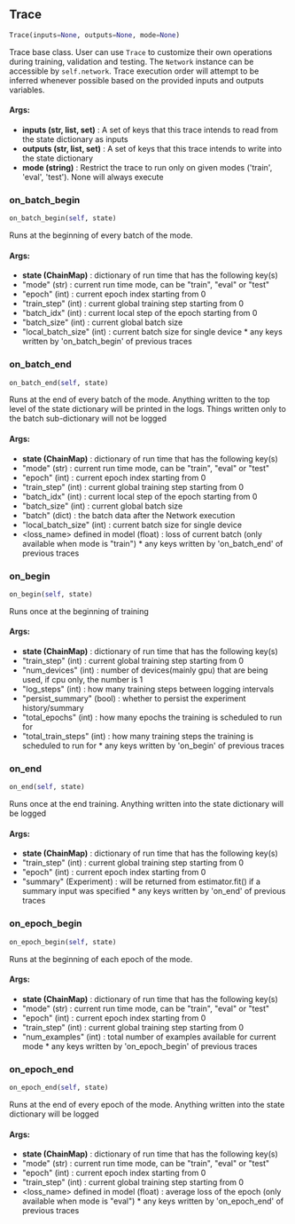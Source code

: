## Trace
```python
Trace(inputs=None, outputs=None, mode=None)
```
Trace base class. User can use `Trace` to customize their own operations during training, validation and testing.    The `Network` instance can be accessible by `self.network`. Trace execution order will attempt to be inferred    whenever possible based on the provided inputs and outputs variables.

#### Args:

* **inputs (str, list, set)** :  A set of keys that this trace intends to read from the state dictionary as inputs
* **outputs (str, list, set)** :  A set of keys that this trace intends to write into the state dictionary
* **mode (string)** :  Restrict the trace to run only on given modes ('train', 'eval', 'test'). None will always                        execute    

### on_batch_begin
```python
on_batch_begin(self, state)
```
Runs at the beginning of every batch of the mode.

#### Args:

* **state (ChainMap)** :  dictionary of run time that has the following key(s)
 * "mode" (str) :  current run time mode, can be "train", "eval" or "test"
 * "epoch" (int) :  current epoch index starting from 0
 * "train_step" (int) :  current global training step starting from 0
 * "batch_idx" (int) :  current local step of the epoch starting from 0
 * "batch_size" (int) :  current global batch size
 * "local_batch_size" (int) :  current batch size for single device                * any keys written by 'on_batch_begin' of previous traces        

### on_batch_end
```python
on_batch_end(self, state)
```
Runs at the end of every batch of the mode. Anything written to the top level of the state dictionary will be        printed in the logs. Things written only to the batch sub-dictionary will not be logged

#### Args:

* **state (ChainMap)** :  dictionary of run time that has the following key(s)
 * "mode" (str) :   current run time mode, can be "train", "eval" or "test"
 * "epoch" (int) :  current epoch index starting from 0
 * "train_step" (int) :  current global training step starting from 0
 * "batch_idx" (int) :  current local step of the epoch starting from 0
 * "batch_size" (int) :  current global batch size
 * "batch" (dict) :  the batch data after the Network execution
 * "local_batch_size" (int) :  current batch size for single device
 * <loss_name> defined in model (float) :  loss of current batch (only available when mode is "train")                * any keys written by 'on_batch_end' of previous traces        

### on_begin
```python
on_begin(self, state)
```
Runs once at the beginning of training

#### Args:

* **state (ChainMap)** :  dictionary of run time that has the following key(s)
 * "train_step" (int) :  current global training step starting from 0
 * "num_devices" (int) :  number of devices(mainly gpu) that are being used, if cpu only, the number is 1
 * "log_steps" (int) :  how many training steps between logging intervals
 * "persist_summary" (bool) :  whether to persist the experiment history/summary
 * "total_epochs" (int) :  how many epochs the training is scheduled to run for
 * "total_train_steps" (int) :  how many training steps the training is scheduled to run for                * any keys written by 'on_begin' of previous traces        

### on_end
```python
on_end(self, state)
```
Runs once at the end training. Anything written into the state dictionary will be logged

#### Args:

* **state (ChainMap)** :  dictionary of run time that has the following key(s)
 * "train_step" (int) :  current global training step starting from 0
 * "epoch" (int) :  current epoch index starting from 0
 * "summary" (Experiment) :  will be returned from estimator.fit() if a summary input was specified                * any keys written by 'on_end' of previous traces        

### on_epoch_begin
```python
on_epoch_begin(self, state)
```
Runs at the beginning of each epoch of the mode.

#### Args:

* **state (ChainMap)** :  dictionary of run time that has the following key(s)
 * "mode" (str) :   current run time mode, can be "train", "eval" or "test"
 * "epoch" (int) :  current epoch index starting from 0
 * "train_step" (int) :  current global training step starting from 0
 * "num_examples" (int) :  total number of examples available for current mode                * any keys written by 'on_epoch_begin' of previous traces        

### on_epoch_end
```python
on_epoch_end(self, state)
```
Runs at the end of every epoch of the mode. Anything written into the state dictionary will be logged

#### Args:

* **state (ChainMap)** :  dictionary of run time that has the following key(s)
 * "mode" (str) :   current run time mode, can be "train", "eval" or "test"
 * "epoch" (int) :  current epoch index starting from 0
 * "train_step" (int) :  current global training step starting from 0
 * <loss_name> defined in model (float) :  average loss of the epoch (only available when mode is "eval")                * any keys written by 'on_epoch_end' of previous traces        